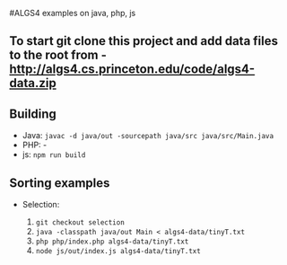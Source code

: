 #ALGS4 examples on java, php, js

## To start git clone this project and add data files to the root from - http://algs4.cs.princeton.edu/code/algs4-data.zip

## Building

- Java: ``` javac -d java/out -sourcepath java/src java/src/Main.java ```
- PHP: -
- js: ``` npm run build ```

## Sorting examples

- Selection: 

  1) ``` git checkout selection ```
  2) ``` java -classpath java/out Main < algs4-data/tinyT.txt ```
  3) ``` php php/index.php algs4-data/tinyT.txt ```
  4) ``` node js/out/index.js algs4-data/tinyT.txt ```